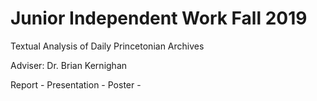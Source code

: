 # Junior Independent Work Fall 2019

Textual Analysis of Daily Princetonian Archives

Adviser: Dr. Brian Kernighan

Report - 
Presentation - 
Poster - 
